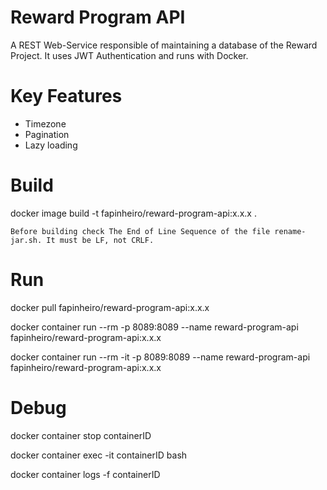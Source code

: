 # Reward Program API

A REST Web-Service responsible of maintaining a database of the Reward Project. It uses JWT Authentication and runs with Docker.

# Key Features

- Timezone
- Pagination
- Lazy loading

# Build

docker image build -t fapinheiro/reward-program-api:x.x.x .

`Before building check The End of Line Sequence of the file rename-jar.sh. It must be LF, not CRLF.`

# Run
docker pull fapinheiro/reward-program-api:x.x.x

docker container run --rm -p 8089:8089 --name reward-program-api fapinheiro/reward-program-api:x.x.x

docker container run --rm -it -p 8089:8089 --name reward-program-api fapinheiro/reward-program-api:x.x.x

# Debug
docker container stop containerID

docker container exec -it containerID bash

docker container logs -f containerID


